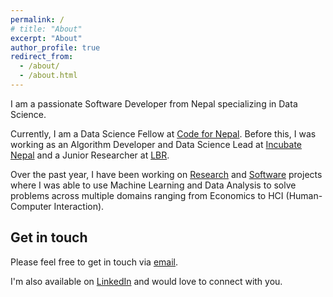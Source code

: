 ```yaml
---
permalink: /
# title: "About"
excerpt: "About"
author_profile: true
redirect_from: 
  - /about/
  - /about.html
---
```


I am a passionate Software Developer from Nepal specializing in Data Science.

Currently, I am a Data Science Fellow at <a href="https://www.linkedin.com/company/code-for-nepal/about/" target="_blank">Code for Nepal</a>. Before this, I was working as an Algorithm Developer and Data Science Lead at <a href="https://incubatenepal.com/" target="_blank">Incubate Nepal</a> and a Junior Researcher at <a href="https://in.linkedin.com/company/learnbyresearch" target="_blank">LBR</a>.

Over the past year, I have been working on [Research](https://ayushraj.com.np/publications/) and [Software](https://ayushraj.com.np/portfolio/) projects where I was able to use Machine Learning and Data Analysis to solve problems across multiple domains ranging from Economics to HCI (Human-Computer Interaction).

Get in touch
------
Please feel free to get in touch via [email](mailto:ayushrajdahal@gmail.com).

I'm also available on <a href="https://www.linkedin.com/in/ayushrajdahal/" target="_blank">LinkedIn</a> and would love to connect with you.
